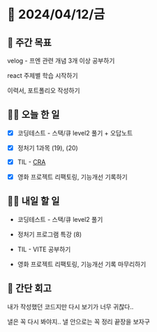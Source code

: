 # 📅 2024/04/12/금

## 🚀 주간 목표

velog - 프엔 관련 개념 3개 이상 공부하기

react 주제별 학습 시작하기

이력서, 포트폴리오 작성하기

## 💪🏻 오늘 한 일

- [x] 코딩테스트 - 스택/큐 level2 풀기 + 오답노트

- [x] 정처기 1과목 (19), (20)

- [x] TIL - [CRA](https://velog.io/@oaksusu/TIL-CRA)

- [x] 영화 프로젝트 리팩토링, 기능개선 기록하기


## 🫵🏻 내일 할 일

- 코딩테스트 - 스택/큐 level2 풀기

- 정처기 프로그램 특강 (8)

- TIL - VITE 공부하기

- 영화 프로젝트 리팩토링, 기능개선 기록 마무리하기


## 👀 간단 회고

내가 작성했던 코드지만 다시 보기가 너무 귀찮다..

낼은 꼭 다시 봐야지.. 낼 안으로는 꼭 정리 끝장을 보자구